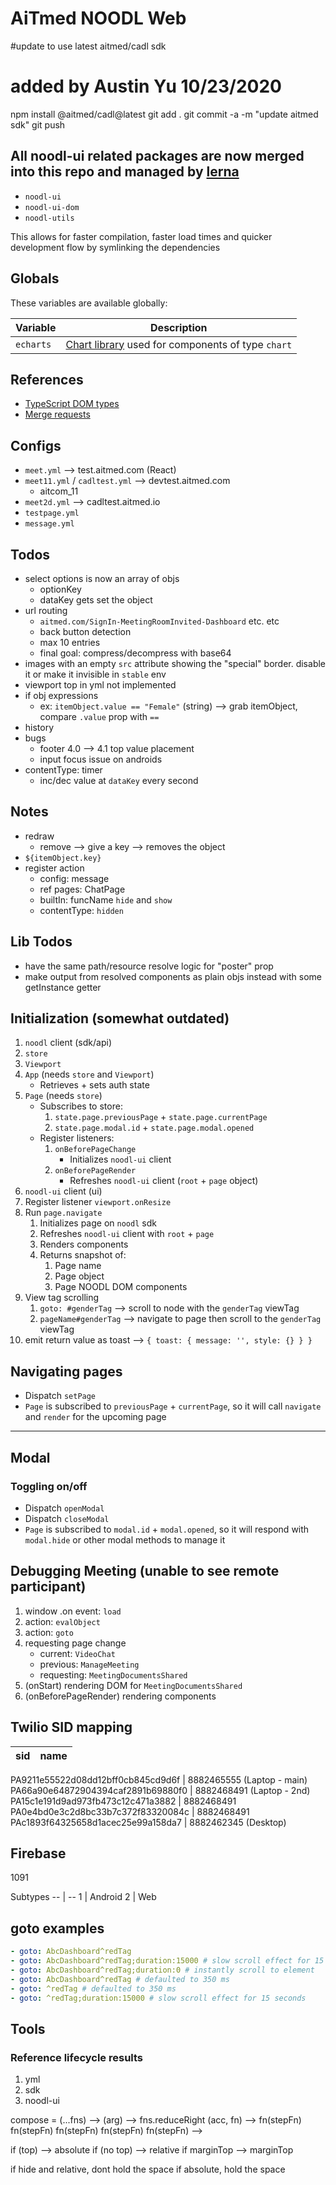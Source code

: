 # AiTmed NOODL Web

#update to use latest aitmed/cadl sdk

# added by Austin Yu 10/23/2020

npm install @aitmed/cadl@latest
git add .
git commit -a -m "update aitmed sdk"
git push

## All noodl-ui related packages are now merged into this repo and managed by [lerna](https://github.com/lerna/lerna)

- `noodl-ui`
- `noodl-ui-dom`
- `noodl-utils`

This allows for faster compilation, faster load times and quicker development flow by symlinking the dependencies

## Globals

These variables are available globally:

| Variable  | Description                                                                                            |
| --------- | ------------------------------------------------------------------------------------------------------ |
| `echarts` | [Chart library](https://echarts.apache.org/examples/en/index.html) used for components of type `chart` |

## References

- [TypeScript DOM types](https://github.com/microsoft/TypeScript/blob/master/lib/lib.dom.d.ts)
- [Merge requests](https://gitlab.aitmed.com/help/user/project/merge_requests/index.md#checkout-merge-requests-locally)

## Configs

- `meet.yml` --> test.aitmed.com (React)
- `meet11.yml` / `cadltest.yml` --> devtest.aitmed.com
  - aitcom_11
- `meet2d.yml` --> cadltest.aitmed.io
- `testpage.yml`
- `message.yml`

## Todos

- select options is now an array of objs
  - optionKey
  - dataKey gets set the object
- url routing
  - `aitmed.com/SignIn-MeetingRoomInvited-Dashboard` etc. etc
  - back button detection
  - max 10 entries
  - final goal: compress/decompress with base64
- images with an empty `src` attribute showing the "special" border. disable it or make it invisible in `stable` env
- viewport top in yml not implemented
- if obj expressions
  - ex: `itemObject.value == "Female"` (string) --> grab itemObject, compare `.value` prop with `==`
- history
- bugs
  - footer 4.0 --> 4.1 top value placement
  - input focus issue on androids
- contentType: timer
  - inc/dec value at `dataKey` every second

## Notes

- redraw
  - remove --> give a key --> removes the object
- `${itemObject.key}`
- register action
  - config: message
  - ref pages: ChatPage
  - builtIn: funcName `hide` and `show`
  - contentType: `hidden`

## Lib Todos

- have the same path/resource resolve logic for "poster" prop
- make output from resolved components as plain objs instead with some getInstance getter

## Initialization (somewhat outdated)

1. `noodl` client (sdk/api)
2. `store`
3. `Viewport`
4. `App` (needs `store` and `Viewport`)
   - Retrieves + sets auth state
5. `Page` (needs `store`)
   - Subscribes to store:
     1. `state.page.previousPage` + `state.page.currentPage`
     2. `state.page.modal.id` + `state.page.modal.opened`
   - Register listeners:
     1. `onBeforePageChange`
        - Initializes `noodl-ui` client
     2. `onBeforePageRender`
        - Refreshes `noodl-ui` client (`root` + `page` object)
6. `noodl-ui` client (ui)
7. Register listener `viewport.onResize`
8. Run `page.navigate`
   1. Initializes page on `noodl` sdk
   2. Refreshes `noodl-ui` client with `root` + `page`
   3. Renders components
   4. Returns snapshot of:
      1. Page name
      2. Page object
      3. Page NOODL DOM components
9. View tag scrolling
   1. `goto: #genderTag` --> scroll to node with the `genderTag` viewTag
   2. `pageName#genderTag` --> navigate to page then scroll to the `genderTag` viewTag
10. emit return value as toast --> `{ toast: { message: '', style: {} } }`

## Navigating pages

- Dispatch `setPage`
- `Page` is subscribed to `previousPage` + `currentPage`, so it will call `navigate` and `render` for the upcoming page

---

## Modal

### Toggling on/off

- Dispatch `openModal`
- Dispatch `closeModal`
- `Page` is subscribed to `modal.id` + `modal.opened`, so it will respond with `modal.hide` or other modal methods to manage it

## Debugging Meeting (unable to see remote participant)

1. window .on event: `load`
2. action: `evalObject`
3. action: `goto`
4. requesting page change
   - current: `VideoChat`
   - previous: `ManageMeeting`
   - requesting: `MeetingDocumentsShared`
5. (onStart) rendering DOM for `MeetingDocumentsShared`
6. (onBeforePageRender) rendering components

## Twilio SID mapping

| sid | name |
| --- | ---- |

PA9211e55522d08dd12bff0cb845cd9d6f | 8882465555 (Laptop - main)
PA66a90e64872904394caf2891b69880f0 | 8882468491 (Laptop - 2nd)
PA15c1e191d9ad973fb473c12c471a3882 | 8882468491
PA0e4bd0e3c2d8bc33b7c372f83320084c | 8882468491
PAc1893f64325658d1acec25e99a158da7 | 8882462345 (Desktop)

## Firebase

1091

Subtypes
-- | --
1 | Android
2 | Web

## goto examples

```yml
- goto: AbcDashboard^redTag
- goto: AbcDashboard^redTag;duration:15000 # slow scroll effect for 15 seconds
- goto: AbcDashboard^redTag;duration:0 # instantly scroll to element
- goto: AbcDashboard^redTag # defaulted to 350 ms
- goto: ^redTag # defaulted to 350 ms
- goto: ^redTag;duration:15000 # slow scroll effect for 15 seconds
```

## Tools

### Reference lifecycle results

1. yml
2. sdk
3. noodl-ui

compose = (...fns) --> (arg) --> fns.reduceRight
(acc, fn) -->
fn(stepFn)
fn(stepFn)
fn(stepFn)
fn(stepFn)
fn(stepFn)
-->

if (top) --> absolute
if (no top) --> relative
if marginTop --> marginTop

if hide and relative, dont hold the space
if absolute, hold the space
